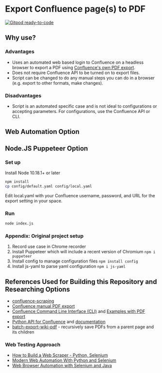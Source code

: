 # Export Confluence page(s) to PDF

[![Gitpod ready-to-code](https://img.shields.io/badge/Gitpod-ready--to--code-blue?logo=gitpod)](https://gitpod.io/#https://github.com/justunsix/confluence-export-pages-to-pdf)

## Why use?

### Advantages

- Uses an automated web based login to Confluence on a headless browser to export a PDF using [Confluence's own PDF export](https://confluence.atlassian.com/conf59/export-content-to-word-pdf-html-and-xml-792498686.html).
- Does not require Confluence API to be turned on to export files.
- Script can be changed to do any manual steps you can do in a browser (e.g. export to other formats, make changes).

### Disadvantages

- Script is an automated specific case and is not ideal to configurations or accepting parameters. For configurations, use the Confluence API or CLI.

## Web Automation Option

## Node.JS Puppeteer Option

### Set up

Install Node 10.18.1+ or later

```sh
npm install
cp config/default.yaml config/local.yaml
```

Edit local.yaml with your Confluence username, password, and URL for the export setting in your space.

### Run

```sh
node index.js
```

### Appendix: Original project setup

1. Record use case in Chrome recorder
2. Install Puppeteer which will include a recent version of Chromium `npm i puppeteer`
3. Install config to manage configuration files `npm install config`
4. Install js-yaml to parse yaml configuration `npm i js-yaml`

## References Used for Building this Repository and Researching Options

- [confluence-scraping](https://github.com/TheoWolf/confluence-scraping)
- [Confluence manual PDF export](https://confluence.atlassian.com/conf59/export-content-to-word-pdf-html-and-xml-792498686.html)
- [Confluence Command Line Interface (CLI)](https://bobswift.atlassian.net/wiki/spaces/CSOAP/overview?homepageId=10584073) and [Examples with PDF export](https://bobswift.atlassian.net/wiki/spaces/CSOAP/pages/10584066/Examples)
- [Python API for Confluence](https://github.com/atlassian-api/atlassian-python-api/) and [documentation](https://atlassian-python-api.readthedocs.io/index.html)
- [batch-export-wiki-pdf](https://github.com/qquunn/batch-export-wiki-pdf/) - recursively save PDFs from a parent page and its children

### Web Testing Approach

- [How to Build a Web Scraper - Python, Selenium](https://towardsdatascience.com/how-to-build-a-web-scraper-or-bot-in-python-using-selenium-2815f20023f7)
- [Modern Web Automation With Python and Selenium](https://realpython.com/modern-web-automation-with-python-and-selenium/)
- [Web Browser Automation with Selenium and Java](https://stackabuse.com/web-browser-automation-with-selenium-and-java/)
